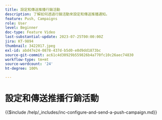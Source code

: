 ```yaml
---
title: 設定和傳送推播行銷活動
description: 了解如何透過行銷活動來設定和傳送推播通知。
feature: Push, Campaigns
role: User
level: Beginner
doc-type: Feature Video
last-substantial-update: 2023-07-25T00:00:00Z
jira: KT-9894
thumbnail: 3422017.jpeg
exl-id: abd47e24-0878-437d-b5d0-e0d9dd1873bc
source-git-commit: ac61c4d30929b559826b4a770fc10c26aec74830
workflow-type: tm+mt
source-wordcount: '24'
ht-degree: 100%

---
```


# 設定和傳送推播行銷活動

{{$include /help/_includes/inc-configure-and-send-a-push-campaign.md}}
